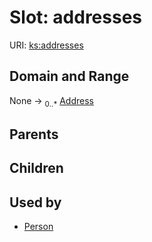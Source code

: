 
# Slot: addresses




URI: [ks:addresses](https://w3id.org/linkml/tests/kitchen_sink/addresses)


## Domain and Range

None &#8594;  <sub>0..\*</sub> [Address](Address.md)

## Parents


## Children


## Used by

 * [Person](Person.md)
